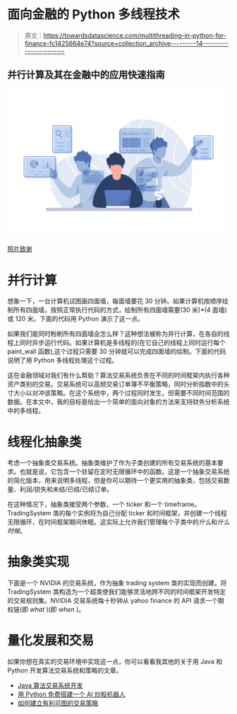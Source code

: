 # 面向金融的 Python 多线程技术

> 原文：<https://towardsdatascience.com/multithreading-in-python-for-finance-fc1425664e74?source=collection_archive---------14----------------------->

## 并行计算及其在金融中的应用快速指南

![](img/addb3253d215f8513474e3ad7c40bcee.png)

[照片致谢](https://www.freepik.com/free-photos-vectors/design)

# 并行计算

想象一下，一台计算机试图画四面墙，每面墙要花 30 分钟。如果计算机按顺序绘制所有四面墙，按照正常执行代码的方式，绘制所有四面墙需要(30 米)*(4 面墙)或 120 米。下面的代码用 Python 演示了这一点。

如果我们能同时粉刷所有四面墙会怎么样？这种想法被称为并行计算，在各自的线程上同时异步运行代码。如果计算机是多线程的(在它自己的线程上同时运行每个 paint_wall 函数),这个过程只需要 30 分钟就可以完成四面墙的绘制。下面的代码说明了用 Python 多线程处理这个过程。

这在金融领域对我们有什么帮助？算法交易系统负责在不同的时间框架内执行各种资产类别的交易。交易系统可以高频交易订单簿不平衡策略，同时分析指数中的头寸大小以对冲该策略。在这个系统中，两个过程同时发生，但需要不同时间范围的数据。在本文中，我的目标是给出一个简单的面向对象的方法来支持财务分析系统中的多线程。

# 线程化抽象类

考虑一个抽象类交易系统。抽象类维护了作为子类创建的所有交易系统的基本要求。也就是说，它包含一个驻留在定时无限循环中的函数。这是一个抽象交易系统的简化版本，用来说明多线程，但是你可以期待一个更实用的抽象类，包括交易数量、利润/损失和未结/已结/已结订单。

在这种情况下，抽象类接受两个参数，一个 ticker 和一个 timeframe。TradingSystem 类的每个实例将为自己分配 ticker 和时间框架，并创建一个线程无限循环，在时间框架期间休眠。这实际上允许我们管理每个子类中的*什么*和*什么时候*。

# 抽象类实现

下面是一个 NVIDIA 的交易系统，作为抽象 trading system 类的实现而创建。将 TradingSystem 类构造为一个超类使我们能够灵活地跨不同的时间框架开发特定的交易规则集。NVIDIA 交易系统每十秒钟从 yahoo finance 的 API 请求一个期权链(即 *what* )(即 *when* )。

# 量化发展和交易

如果你想在真实的交易环境中实现这一点，你可以看看我其他的关于用 Java 和 Python 开发算法交易系统和策略的文章。

*   [Java 算法交易系统开发](https://medium.com/swlh/algorithmic-trading-system-development-1a5a200af260)
*   [用 Python 免费搭建一个 AI 炒股机器人](https://medium.com/swlh/build-an-ai-stock-trading-bot-for-free-4a46bec2a18)
*   [如何建立有利可图的交易策略](https://medium.com/swlh/build-a-profitable-stock-trading-bot-6ba376cba955)
